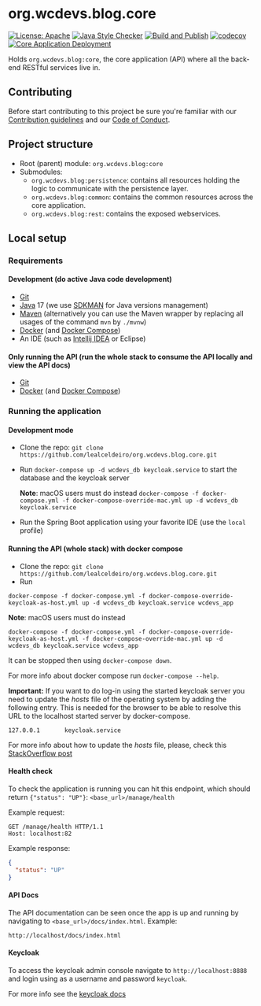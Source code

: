 # org.wcdevs.blog.core

[![License: Apache](https://img.shields.io/badge/License-Apache%202.0-blue)](https://opensource.org/licenses/Apache-2.0) [![Java Style Checker](https://img.shields.io/badge/code%20style-checkstyle-blue?style=flat&logo=java&logoColor=f89820)](https://checkstyle.sourceforge.io/) [![Build and Publish](https://github.com/lealceldeiro/org.wcdevs.blog.core/actions/workflows/build-and-publish.yml/badge.svg)](https://github.com/lealceldeiro/org.wcdevs.blog.core/actions/workflows/build-and-publish.yml) [![codecov](https://codecov.io/gh/lealceldeiro/org.wcdevs.blog.core/branch/main/graph/badge.svg?token=CDXSJ1G7GE)](https://codecov.io/gh/lealceldeiro/org.wcdevs.blog.core) [![Core Application Deployment](https://github.com/lealceldeiro/org.wcdevs.blog.awsdeployer/actions/workflows/core-app-deployment.yml/badge.svg)](https://github.com/lealceldeiro/org.wcdevs.blog.awsdeployer/actions/workflows/core-app-deployment.yml)

Holds `org.wcdevs.blog:core`, the core application (API) where all the back-end RESTful services
live in.

## Contributing

Before start contributing to this project be sure you're familiar with our
[Contribution guidelines](CONTRIBUTING.md) and our [Code of Conduct](CODE_OF_CONDUCT.md).

## Project structure

- Root (parent) module: `org.wcdevs.blog:core`
- Submodules:
  * `org.wcdevs.blog:persistence`: contains all resources holding the logic to communicate with the
persistence layer.
  * `org.wcdevs.blog:common`: contains the common resources across the core application.
  * `org.wcdevs.blog:rest`: contains the exposed webservices.

## Local setup

### Requirements

#### Development (do active Java code development)
- [Git](https://git-scm.com/)
- [Java](https://jdk.java.net/) 17 (we use [SDKMAN](https://sdkman.io/) for Java versions management)
- [Maven](https://maven.apache.org/index.html) (alternatively you can use the Maven wrapper by
replacing all usages of the command `mvn` by `./mvnw`)
- [Docker](https://www.docker.com/) (and [Docker Compose](https://docs.docker.com/compose/))
- An IDE (such as [Intellij IDEA](https://www.jetbrains.com/idea/) or Eclipse)

#### Only running the API (run the whole stack to consume the API locally and view the API docs)
- [Git](https://git-scm.com/)
- [Docker](https://www.docker.com/) (and [Docker Compose](https://docs.docker.com/compose/))

### Running the application

#### Development mode

- Clone the repo: `git clone https://github.com/lealceldeiro/org.wcdevs.blog.core.git`
- Run `docker-compose up -d wcdevs_db keycloak.service` to start the database and the keycloak server

  **Note**: macOS users must do instead `docker-compose -f docker-compose.yml -f docker-compose-override-mac.yml up -d wcdevs_db keycloak.service`
- Run the Spring Boot application using your favorite IDE (use the `local` profile)

#### Running the API (whole stack) with docker compose

- Clone the repo: `git clone https://github.com/lealceldeiro/org.wcdevs.blog.core.git`
- Run
```shell
docker-compose -f docker-compose.yml -f docker-compose-override-keycloak-as-host.yml up -d wcdevs_db keycloak.service wcdevs_app
```

  **Note**: macOS users must do instead
  ```shell
docker-compose -f docker-compose.yml -f docker-compose-override-keycloak-as-host.yml -f docker-compose-override-mac.yml up -d wcdevs_db keycloak.service wcdevs_app
```

It can be stopped then using `docker-compose down`.

For more info about docker compose run `docker-compose --help`.

**Important:** If you want to do log-in using the started keycloak server you need to update the
*hosts* file of the operating system by adding the following entry. This is needed for the browser
to be able to resolve this URL to the localhost started server by docker-compose.
```text
127.0.0.1       keycloak.service
```
For more info about how to update the *hosts* file, please, check this
[StackOverflow post](https://stackoverflow.com/a/19425153/5640649)

#### Health check

To check the application is running you can hit this endpoint, which should return
`{"status": "UP"}`: `<base_url>/manage/health`

Example request:
```http request
GET /manage/health HTTP/1.1
Host: localhost:82
```

Example response:
```json
{
  "status": "UP"
}
```

#### API Docs

The API documentation can be seen once the app is up and running by navigating to
`<base_url>/docs/index.html`. Example:
```
http://localhost/docs/index.html
```

#### Keycloak

To access the keycloak admin console navigate to `http://localhost:8888` and login using as a
username and password `keycloak`.

For more info see the [keycloak docs](./KEYCLOAK.md)
